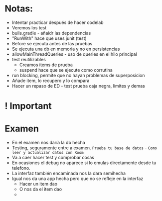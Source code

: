 
# Notas:
- Intentar practicar después de hacer codelab
- Veremos los test
- buils.gradle - añaidr las dependencias
- "RunWith" hace que uses junit (test)
- Before se ejecuta antes de las pruebas
- Se ejecuta una db en memoria y no en persistencias 
- allowMainThreadQueries - uso de queries en el hilo principal
- test reutilizables
	- Creamos items de prueba
	- suspend hace que se ejecute como corrutina
- run blocking, permite que no hayan problemas de superposicion
- Añade item, lo recupero y lo compara
- Hacer un repaso de ED - test prueba caja negra, limites y demas 



# ! Important



# Examen
- En el examen nos daría la db hecha 
- Testing, seguramente entre a examen. `Prueba tu base de datos` - `Como leer y actualizar datos con Room`
- Va a caer hacer test y comprobar cosas
- En ocasiones el debug no aparece si lo emulas directamente desde tu telefono.
- La interfaz también encaminada nos la dara semihecha
- Igual nos da una app hecha pero que no se refleje en la interfaz
	- Hacer un item dao
	- O nos da el item dao
	- 